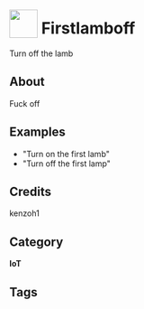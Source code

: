 # <img src="https://raw.githack.com/FortAwesome/Font-Awesome/master/svgs/solid/ad.svg" card_color="#22A7F0" width="50" height="50" style="vertical-align:bottom"/> Firstlamboff
Turn off the lamb

## About
Fuck off

## Examples
* "Turn on the first lamb"
* "Turn off the first lamp"

## Credits
kenzoh1

## Category
**IoT**

## Tags

